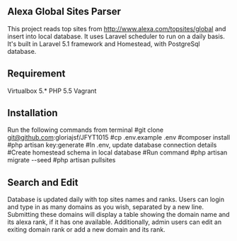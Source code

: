 ## Alexa Global Sites Parser
This project reads top sites from http://www.alexa.com/topsites/global and insert into local database.
It uses Laravel scheduler to run on a daily basis.
It's built in Laravel 5.1 framework and Homestead, with PostgreSql database. 

## Requirement
Virtualbox 5.*
PHP 5.5
Vagrant

## Installation
Run the following commands from terminal
	#git clone git@github.com:gloriajsf/JFYT1015
	#cp .env.example .env
	#composer install
	#php artisan key:generate
#In .env, update database connection details
#Create homestead schema in local database
#Run command
	#php artisan migrate --seed
	#php artisan pullsites

## Search and Edit
Database is updated daily with top sites names and ranks. Users can login and type in as many domains as you wish, separated by a new line. Submitting these domains will display a table showing the domain name and its alexa rank, if it has one available.
Additionally, admin users can edit an exiting domain rank or add a new domain and its rank.
